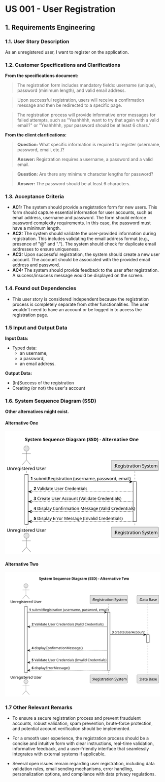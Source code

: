 # US 001 - User Registration 

## 1. Requirements Engineering


### 1.1. User Story Description


As an unregistered user, I want to register on the application.




### 1.2. Customer Specifications and Clarifications 


**From the specifications document:**

>	The registration form includes mandatory fields: username (unique), password (minimum length), and valid email address.


>	Upon successful registration, users will receive a confirmation message and then be redirected to a specific page.


>	The registration process will provide informative error messages for failed attempts, such as "Yeahhhhh, want to try that again with a valid email?" or "Yeahhhhh, ypur password should be at least 6 chars."



**From the client clarifications:**

> **Question:** What specific information is required to register (username, password, email, etc.)?
>  
> **Answer:** Registration requires a username, a password and a valid email.


> **Question:** Are there any minimum character lengths for password?
>  
> **Answer:** The password should be at least 6 characters.


### 1.3. Acceptance Criteria


* **AC1:** The system should provide a registration form for new users.
This form should capture essential information for user accounts, such as email address, username and password. The form should enforce password complexity requirements. In this case, the password must have a minimum length.
* **AC2:** The system should validate the user-provided information during registration. This includes validating the email address format (e.g., presence of "@" and "."). The system should check for duplicate email addresses to ensure uniqueness.
* **AC3:** Upon successful registration, the system should create a new user account. The account should be associated with the provided email address and password.
* **AC4:** The system should provide feedback to the user after registration. A success/insucess message would be displayed on the screen. 



### 1.4. Found out Dependencies


* This user story is considered independent because the registration process is completely separate from other functionalities. The user wouldn't need to have an account or be logged in to access the registration page.


### 1.5 Input and Output Data


**Input Data:**

* Typed data:
	* an username, 
	* a password, 
	* an email address.
		

**Output Data:**

* (In)Success of the registration
* Creating (or not) the user's account

### 1.6. System Sequence Diagram (SSD)

**Other alternatives might exist.**

#### Alternative One

![System Sequence Diagram - Alternative One](svg/us001-system-sequence-diagram-alternative-one.svg)

#### Alternative Two

![System Sequence Diagram - Alternative Two](svg/us001-system-sequence-diagram-alternative-two.svg)

### 1.7 Other Relevant Remarks

* To ensure a secure registration process and prevent fraudulent accounts, robust validation, spam prevention, brute-force protection, and potential account verification should be implemented.

* For a smooth user experience, the registration process should be a concise and intuitive form with clear instructions, real-time validation, informative feedback, and a user-friendly interface that seamlessly integrates with external systems if applicable.

* Several open issues remain regarding user registration, including data validation rules, email sending mechanisms, error handling, personalization options, and compliance with data privacy regulations.
